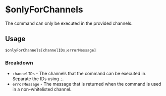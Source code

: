 # $onlyForChannels
The command can only be executed in the provided channels.

## Usage
```
$onlyForChannels[channelIDs;errorMessage]
```

### Breakdown
- `channelIDs` - The channels that the command can be executed in. Separate the IDs using `;`.
- `errorMessage` - The message that is returned when the command is used in a non-whitelisted channel.
